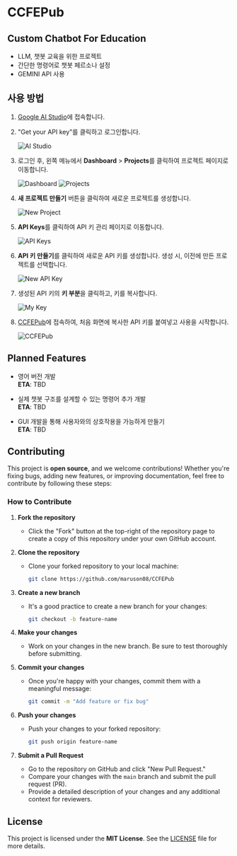 # CCFEPub
## Custom Chatbot For Education
- LLM, 챗봇 교육을 위한 프로젝트
- 간단한 명령어로 챗봇 페르소나 설정
- GEMINI API 사용

## 사용 방법

1. [Google AI Studio](https://ai.google.dev/aistudio)에 접속합니다.
2. "Get your API key"를 클릭하고 로그인합니다.

   ![AI Studio](./img/AIstudio.png)

3. 로그인 후, 왼쪽 메뉴에서 **Dashboard** > **Projects**를 클릭하여 프로젝트 페이지로 이동합니다.

   ![Dashboard](./img/dashboard.png)
   ![Projects](./img/projects.png)

4. **새 프로젝트 만들기** 버튼을 클릭하여 새로운 프로젝트를 생성합니다.

   ![New Project](./img/newProject.png)

5. **API Keys**를 클릭하여 API 키 관리 페이지로 이동합니다.

   ![API Keys](./img/APIkey.png)

6. **API 키 만들기**를 클릭하여 새로운 API 키를 생성합니다. 생성 시, 이전에 만든 프로젝트를 선택합니다.

   ![New API Key](./img/newAPIkey.png)

7. 생성된 API 키의 **키 부분**을 클릭하고, 키를 복사합니다.

   ![My Key](./img/myKey.png)

8. [CCFEPub](https://maruson08.github.io/CCFEPub/)에 접속하여, 처음 화면에 복사한 API 키를 붙여넣고 사용을 시작합니다.

   ![CCFEPub](./img/ccfepub.png)

## Planned Features

- 영어 버전 개발  
  **ETA**: TBD

- 실제 챗봇 구조를 설계할 수 있는 명령어 추가 개발  
  **ETA**: TBD

- GUI 개발을 통해 사용자와의 상호작용을 가능하게 만들기  
  **ETA**: TBD

## Contributing

This project is **open source**, and we welcome contributions! Whether you're fixing bugs, adding new features, or improving documentation, feel free to contribute by following these steps:

### How to Contribute

1. **Fork the repository**  
   - Click the "Fork" button at the top-right of the repository page to create a copy of this repository under your own GitHub account.

2. **Clone the repository**  
   - Clone your forked repository to your local machine:
     ```bash
     git clone https://github.com/maruson08/CCFEPub
     ```

3. **Create a new branch**  
   - It's a good practice to create a new branch for your changes:
     ```bash
     git checkout -b feature-name
     ```

4. **Make your changes**  
   - Work on your changes in the new branch. Be sure to test thoroughly before submitting.

5. **Commit your changes**  
   - Once you're happy with your changes, commit them with a meaningful message:
     ```bash
     git commit -m "Add feature or fix bug"
     ```

6. **Push your changes**  
   - Push your changes to your forked repository:
     ```bash
     git push origin feature-name
     ```

7. **Submit a Pull Request**  
   - Go to the repository on GitHub and click "New Pull Request."
   - Compare your changes with the `main` branch and submit the pull request (PR).
   - Provide a detailed description of your changes and any additional context for reviewers.


## License

This project is licensed under the **MIT License**. See the [LICENSE](LICENSE) file for more details.
